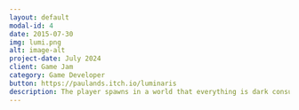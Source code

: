 ```yaml
---
layout: default
modal-id: 4
date: 2015-07-30
img: lumi.png
alt: image-alt
project-date: July 2024
client: Game Jam
category: Game Developer
button: https://paulands.itch.io/luminaris
description: The player spawns in a world that everything is dark consumed by shadows, which he then lights up as he walks around. By passing two levels the player reaches the end by using some strange boxes that combine to become bigger, to reach his goal.
---
```

